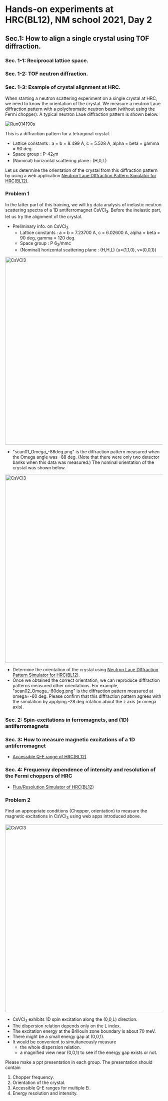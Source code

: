 # Hands-on experiments at HRC(BL12), NM school 2021, Day 2

## Sec.1: How to align a single crystal using TOF diffraction.
### Sec. 1-1: Reciprocal lattice space.
### Sec. 1-2: TOF neutron diffraction.
### Sec. 1-3: Example of crystal alignment at HRC.
When starting a neutron scattering experiment on a single crystal at HRC, we need to know the orientation of the crystal. We measure a neutron Laue diffraction pattern with a polychromatic neutron beam (without using the Fermi chopper). A typical neutron Laue diffraction pattern is shown below.

![Run014190s](https://user-images.githubusercontent.com/50174733/144376337-cc8e8707-e416-4f50-8db9-2edfd741b45a.png)

This is a diffraction pattern for a tetragonal crystal.
* Lattice constants : a = b = 8.499 A, c = 5.528 A, alpha = beta = gamma = 90 deg.
* Space group : P-42<sub>1</sub>m
* (Nominal) horizontal scattering plane : (H,0,L)

Let us determine the orientation of the crystal from this diffraction pattern by using a web application [Neutron Laue DIffraction Pattern Simulator for HRC(BL12)](https://nakajima.issp.u-tokyo.ac.jp/tools/hrc_laue_sim/).

### Problem 1
In the latter part of this training, we will try data analysis of inelastic neutron scattering spectra of a 1D antiferromagnet CsVCl<sub>3</sub>. Before the inelastic part, let us try the alignment of the crystal.

* Preliminary info. on CsVCl<sub>3</sub>
    * Lattice constants : a = b = 7.23700 A, c = 6.02600 A, alpha = beta = 90 deg,  gamma = 120 deg.
    * Space group : P 6<sub>3</sub>/mmc
    * (Nominal) horizontal scattering plane : (H,H,L) (u=(1,1,0), v=(0,0,1))

<img width="600" alt="CsVCl3" src="https://user-images.githubusercontent.com/50174733/144379217-b996c811-c1dc-44f1-9631-f1500287977f.png">

* "scan01_Omega_-88deg.png" is the diffraction pattern measured when the Omega angle was –88 deg. (Note that there were only two detector banks when this data was measured.) The nominal orientation of the crystal was shown below.
<img width="600" alt="CsVCl3" src="https://user-images.githubusercontent.com/50174733/144383253-9293460a-315e-4efd-a289-f0b4f794dec5.png">

* Determine the orientation of the crystal using [Neutron Laue DIffraction Pattern Simulator for HRC(BL12)](https://nakajima.issp.u-tokyo.ac.jp/tools/hrc_laue_sim/).
* Once we obtained the correct orientation, we can reproduce diffraction patterns measured other orientations. For example, "scan02_Omega_-60deg.png" is the diffraction pattern measured at omega=-60 deg. Please confirm that this diffraction pattern agrees with the simulation by applying -28 deg rotation about the z axis (= omega axis). 

### Sec. 2: Spin-excitations in ferromagnets, and (1D) antiferromagnets

### Sec. 3: How to measure magnetic excitations of a 1D antiferromagnet

* [Accessible Q-E range of HRC(BL12)](https://nakajima.issp.u-tokyo.ac.jp/tools/hrc_qe_range/)

### Sec. 4: Frequency dependence of intensity and resolution of the Fermi choppers of HRC

* [Flux/Resolution Simulator of HRC(BL12)](https://nakajima.issp.u-tokyo.ac.jp/tools/hrc_flux_reso_simulator/)

### Problem 2
Find an appropriate conditions (Chopper, orientation) to measure the magnetic excitations in CsVCl<sub>3</sub> using web apps introduced above. 

<img width="600" alt="CsVCl3" src="https://user-images.githubusercontent.com/50174733/144434020-390588be-4fdc-4b5d-9b1c-b0d76452ba41.png">

* CsVCl<sub>3</sub> exhibits 1D spin excitation along the (0,0,L) direction. 
* The dispersion relation depends only on the L index.
* The excitation energy at the Brillouin zone boundary is about 70 meV.
* There might be a small energy gap at (0,0,1).
* It would be convenient to simultaneously measure 
    * the whole dispersion relation.
    * a magnified view near (0,0,1) to see if the energy gap exists or not. 

Please make a ppt presentation in each group.
The presentation should contain
1. Chopper frequency.
2. Orientation of the crystal.
3. Accessible Q-E ranges for multiple Ei.
4. Energy resolution and intensity.


